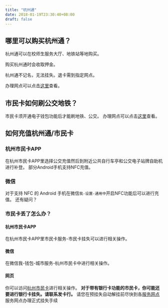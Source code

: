 ```yaml
---
title: "杭州通"
date: 2018-01-19T23:30:40+08:00
draft: false
---
```


## 哪里可以购买杭州通？
杭州通可以在校师生服务大厅、地铁站等地购买。

购买杭州通时会收取押金。

杭州通不记名，无法挂失。退卡需到指定网点。

办理网点可以点击[这里](http://www.96225.com/smknet/service/servicepoint_findPage.action)查看。

## 市民卡如何刷公交地铁？
市民卡须开通电子钱包功能后才能刷地铁、公交。
办理网点可以点击[这里](http://www.96225.com/smknet/service/servicepoint_findPage.action)查看。

## 如何充值杭州通/市民卡

### 杭州市民卡APP

在杭州市民卡APP里选择公交充值然后到附近公共自行车亭和公交电子站牌自助机进行补登。
部分Android手机支持NFC充值。

### 微信

对于支持 NFC 的 Android 手机在微信`我-设置-通用中`开启NFC功能后可以进行充值。
还有疑问？

### 市民卡丢了怎么办？

#### 杭州市民卡APP
在杭州市民卡APP里市民卡服务-市民卡挂失可以进行相关操作。
#### 微信
在微信我-钱包-城市服务-杭州市民卡中进行相关操作。
#### 网页

你可以访问[杭州市民卡](http://www.96225.com/)进行相关操作。
**对于带有银行卡功能的市民卡，你可能还要进行银行卡挂失。请联系发卡行。**
请您在预挂失自动解挂前尽快到各[服务网点](http://www.96225.com/smknet/service/servicepoint_findPage.action)服务网点办理正式挂失手续